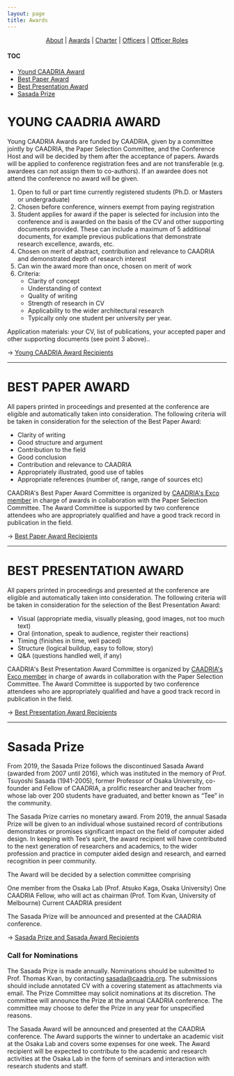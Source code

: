 ```yaml
---
layout: page
title: Awards
---
```


<div align="center">
 <a href="/about">About</a> | <a href="/awards">Awards</a> | <a href="/charter">Charter</a> | <a href="/officers">Officers</a> | <a href="/officerroles">Officer Roles</a>
</div>

#### TOC
* [Yound CAADRIA Award](#yound-caadria-award)
* [Best Paper Award](#best-paper-award)
* [Best Presentation Award](#best-presentation-award)
* [Sasada Prize](#sasada-prize)


# YOUNG CAADRIA AWARD

Young CAADRIA Awards are funded by CAADRIA, given by a committee jointly by CAADRIA, the Paper Selection Committee, and the Conference Host and will be decided by them after the acceptance of papers. Awards will be applied to conference registration fees and are not transferable (e.g. awardees can not assign them to co-authors). If an awardee does not attend the conference no award will be given.

1. Open to full or part time currently registered students (Ph.D. or Masters or undergraduate)
1. Chosen before conference, winners exempt from paying registration
1. Student applies for award if the paper is selected for inclusion into the conference and is awarded on the basis of the CV and other supporting documents provided. These can include a maximum of 5 additional documents, for example previous publications that demonstrate research excellence, awards, etc.
1. Chosen on merit of abstract, contribution and relevance to CAADRIA and demonstrated depth of research interest
1. Can win the award more than once, chosen on merit of work
1. Criteria:
   * Clarity of concept
   * Understanding of context
   * Quality of writing
   * Strength of research in CV
   * Applicability to the wider architectural research
   * Typically only one student per university per year.

Application materials: your CV, list of publications, your accepted paper and other supporting documents (see point 3 above)..

&rarr; [Young CAADRIA Award Recipients](award-recipients.md#young-caadria-award)

----

# BEST PAPER AWARD

All papers printed in proceedings and presented at the conference are eligible and automatically taken into consideration. The following criteria will be taken in consideration for the selection of the Best Paper Award:

* Clarity of writing
* Good structure and argument
* Contribution to the field
* Good conclusion
* Contribution and relevance to CAADRIA
* Appropriately illustrated, good use of tables
* Appropriate references (number of, range, range of sources etc)

CAADRIA's Best Paper Award Committee is organized by [CAADRIA's Exco member](officers.md) in charge of awards in collaboration with the Paper Selection Committee. The Award Committee is supported by two conference attendees who are appropriately qualified and have a good track record in publication in the field.

&rarr; [Best Paper Award Recipients](award-recipients.md#best-paper-award)

----

# BEST PRESENTATION AWARD

All papers printed in proceedings and presented at the conference are eligible and automatically taken into consideration. The following criteria will be taken in consideration for the selection of the Best Presentation Award:

* Visual (appropriate media, visually pleasing, good images, not too much text)
* Oral (intonation, speak to audience, register their reactions)
* Timing (finishes in time, well paced)
* Structure (logical buildup, easy to follow, story)
* Q&A (questions handled well, if any)

CAADRIA's Best Presentation Award Committee is organized by [CAADRIA's Exco member](officers.md) in charge of awards in collaboration with the Paper Selection Committee. The Award Committee is supported by two conference attendees who are appropriately qualified and have a good track record in publication in the field.

&rarr; [Best Presentation Award Recipients](award-recipients.md#best-presentation-award)

----

# Sasada Prize

From 2019, the Sasada Prize follows the discontinued Sasada Award (awarded from 2007 until 2016), which was instituted in the memory of Prof. Tsuyoshi Sasada (1941-2005), former Professor of Osaka University, co-founder and Fellow of CAADRIA, a prolific researcher and teacher from whose lab over 200 students have graduated, and better known as “Tee” in the community.

The Sasada Prize carries no monetary award. From 2019, the annual Sasada Prize will be given to an individual whose sustained record of contributions demonstrates or promises significant impact on the field of computer aided design. In keeping with Tee’s spirit, the award recipient will have contributed to the next generation of researchers and academics, to the wider profession and practice in computer aided design and research, and earned recognition in peer community.

The Award will be decided by a selection committee comprising

One member from the Osaka Lab (Prof. Atsuko Kaga, Osaka University)
One CAADRIA Fellow, who will act as chairman (Prof. Tom Kvan, University of Melbourne)
Current CAADRIA president

The Sasada Prize will be announced and presented at the CAADRIA conference.

&rarr; [Sasada Prize and Sasada Award Recipients](award-sasada.md)

### Call for Nominations
The Sasada Prize is made annually. Nominations should be submitted to Prof. Thomas Kvan, by contacting <a href="mailto:sasada@caadria.org">sasada@caadria.org</a>. The submissions should include annotated CV with a covering statement as attachments via email. The Prize Committee may solicit nominations at its discretion. The committee will announce the Prize at the annual CAADRIA conference. The committee may choose to defer the Prize in any year for unspecified reasons.



The Sasada Award will be announced and presented at the CAADRIA conference. The Award supports the winner to undertake an academic visit at the Osaka Lab and covers some expenses for one week. The Award recipient will be expected to contribute to the academic and research activities at the Osaka Lab in the form of seminars and interaction with research students and staff.


